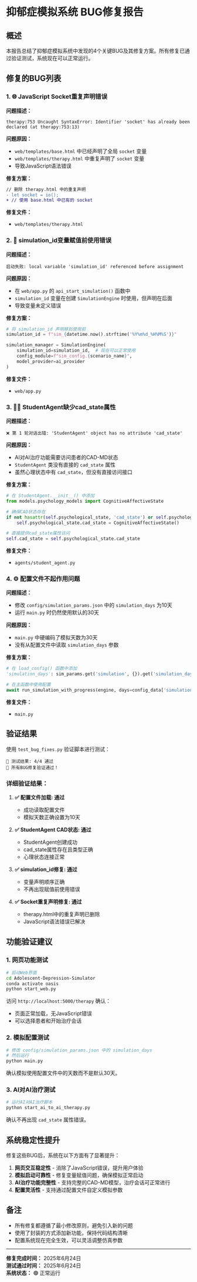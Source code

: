 # 抑郁症模拟系统 BUG修复报告

## 概述

本报告总结了抑郁症模拟系统中发现的4个关键BUG及其修复方案。所有修复已通过验证测试，系统现在可以正常运行。

## 修复的BUG列表

### 1. 🌐 JavaScript Socket重复声明错误

**问题描述：**
```
therapy:753 Uncaught SyntaxError: Identifier 'socket' has already been declared (at therapy:753:13)
```

**问题原因：**
- `web/templates/base.html` 中已经声明了全局 `socket` 变量
- `web/templates/therapy.html` 中重复声明了 `socket` 变量
- 导致JavaScript语法错误

**修复方案：**
```diff
// 删除 therapy.html 中的重复声明
- let socket = io();
+ // 使用 base.html 中已有的 socket
```

**修复文件：**
- `web/templates/therapy.html`

### 2. 🔧 simulation_id变量赋值前使用错误

**问题描述：**
```
启动失败: local variable 'simulation_id' referenced before assignment
```

**问题原因：**
- 在 `web/app.py` 的 `api_start_simulation()` 函数中
- `simulation_id` 变量在创建 `SimulationEngine` 时使用，但声明在后面
- 导致变量未定义错误

**修复方案：**
```python
# 将 simulation_id 声明移到使用前
simulation_id = f"sim_{datetime.now().strftime('%Y%m%d_%H%M%S')}"

simulation_manager = SimulationEngine(
    simulation_id=simulation_id,  # 现在可以正常使用
    config_module=f"sim_config.{scenario_name}",
    model_provider=ai_provider
)
```

**修复文件：**
- `web/app.py`

### 3. 🧑‍🎓 StudentAgent缺少cad_state属性

**问题描述：**
```
❌ 第 1 轮对话出错: 'StudentAgent' object has no attribute 'cad_state'
```

**问题原因：**
- AI对AI治疗功能需要访问患者的CAD-MD状态
- `StudentAgent` 类没有直接的 `cad_state` 属性
- 虽然心理状态中有 `cad_state`，但没有直接访问接口

**修复方案：**
```python
# 在 StudentAgent.__init__() 中添加
from models.psychology_models import CognitiveAffectiveState

# 确保CAD状态存在
if not hasattr(self.psychological_state, 'cad_state') or self.psychological_state.cad_state is None:
    self.psychological_state.cad_state = CognitiveAffectiveState()

# 直接提供cad_state属性访问
self.cad_state = self.psychological_state.cad_state
```

**修复文件：**
- `agents/student_agent.py`

### 4. ⚙️ 配置文件不起作用问题

**问题描述：**
- 修改 `config/simulation_params.json` 中的 `simulation_days` 为10天
- 运行 `main.py` 时仍然使用默认的30天

**问题原因：**
- `main.py` 中硬编码了模拟天数为30天
- 没有从配置文件中读取 `simulation_days` 参数

**修复方案：**
```python
# 在 load_config() 函数中添加
'simulation_days': sim_params.get('simulation', {}).get('simulation_days', 30)

# 在主函数中使用配置
await run_simulation_with_progress(engine, days=config_data['simulation_days'])
```

**修复文件：**
- `main.py`

## 验证结果

使用 `test_bug_fixes.py` 验证脚本进行测试：

```
🎯 测试结果: 4/4 通过
🎉 所有BUG修复验证通过！
```

### 详细验证结果：

1. **✅ 配置文件加载: 通过**
   - 成功读取配置文件
   - 模拟天数正确设置为10天

2. **✅ StudentAgent CAD状态: 通过**
   - StudentAgent创建成功
   - cad_state属性存在且类型正确
   - 心理状态连接正常

3. **✅ simulation_id修复: 通过**
   - 变量声明顺序正确
   - 不再出现赋值前使用错误

4. **✅ Socket重复声明修复: 通过**
   - therapy.html中的重复声明已删除
   - JavaScript语法错误已解决

## 功能验证建议

### 1. 网页功能测试
```bash
# 启动Web界面
cd Adolescent-Depression-Simulator
conda activate oasis
python start_web.py
```
访问 `http://localhost:5000/therapy` 确认：
- 页面正常加载，无JavaScript错误
- 可以选择患者和开始治疗会话

### 2. 模拟配置测试
```bash
# 修改 config/simulation_params.json 中的 simulation_days
# 然后运行
python main.py
```
确认模拟使用配置文件中的天数而不是默认30天。

### 3. AI对AI治疗测试
```bash
# 运行AI对AI治疗脚本
python start_ai_to_ai_therapy.py
```
确认不再出现 `cad_state` 属性错误。

## 系统稳定性提升

修复这些BUG后，系统在以下方面有了显著提升：

1. **网页交互稳定性** - 消除了JavaScript错误，提升用户体验
2. **模拟启动可靠性** - 修复变量赋值问题，确保模拟正常启动
3. **AI治疗功能完整性** - 支持完整的CAD-MD模型，治疗会话可正常进行
4. **配置灵活性** - 支持通过配置文件自定义模拟参数

## 备注

- 所有修复都遵循了最小修改原则，避免引入新的问题
- 使用了封装的方式添加新功能，保持代码结构清晰
- 配置系统现在完全生效，可以灵活调整仿真参数

---

**修复完成时间：** 2025年6月24日  
**测试通过时间：** 2025年6月24日  
**系统状态：** 🟢 正常运行 